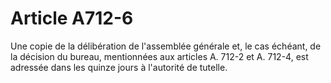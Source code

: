 # Article A712-6

Une copie de la délibération de l'assemblée générale et, le cas échéant, de la décision du bureau, mentionnées aux articles A. 712-2 et A. 712-4, est adressée dans les quinze jours à l'autorité de tutelle.
